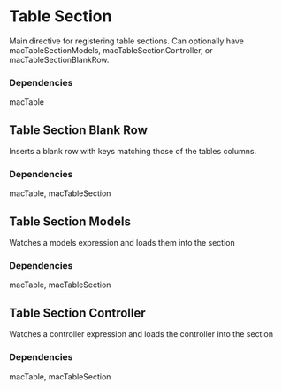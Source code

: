 
Table Section 
===
Main directive for registering table sections. Can optionally have   
macTableSectionModels, macTableSectionController, or macTableSectionBlankRow.  
  
### Dependencies
macTable  


Table Section Blank Row
---

Inserts a blank row with keys matching those of the tables columns.  
  
### Dependencies
macTable, macTableSection  


Table Section Models
---

Watches a models expression and loads them into the section  
  
### Dependencies
macTable, macTableSection  


Table Section Controller
---

Watches a controller expression and loads the controller into the section  
  
### Dependencies
macTable, macTableSection  

